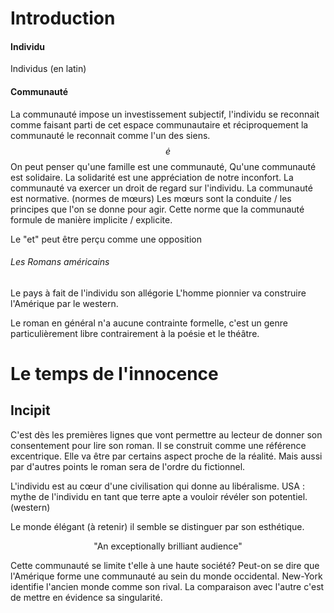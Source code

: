 # Introduction
#### Individu
Individus (en latin)

#### Communauté
La communauté impose un investissement subjectif, l'individu se reconnait comme faisant parti de cet espace communautaire et réciproquement la communauté le reconnait comme l'un des siens. 
$$\dot{e}$$
On peut penser qu'une famille est une communauté, 
Qu'une communauté est solidaire.
La solidarité est une appréciation de notre inconfort. 
La communauté va exercer un droit de regard sur l'individu. 
La communauté est normative. (normes de mœurs)
Les mœurs sont la conduite / les principes que l'on se donne pour agir. 
Cette norme que la communauté formule de manière implicite / explicite. 

Le "et" peut être perçu comme une opposition 

###### Les Romans américains
Le pays à fait de l'individu son allégorie
L'homme pionnier va construire l'Amérique par le western. 

Le roman en général n'a aucune contrainte formelle, c'est un genre particulièrement libre contrairement à la poésie et le théâtre. 


# Le temps de l'innocence
## Incipit
C'est dès les premières lignes que vont permettre au lecteur de donner son consentement pour lire son roman.
Il se construit comme une référence excentrique. 
Elle va être par certains aspect proche de la réalité. 
Mais aussi par d'autres points le roman sera de l'ordre du fictionnel. 

L'individu est au cœur d'une civilisation qui donne au libéralisme. 
USA : mythe de l'individu en tant que terre apte a vouloir révéler son potentiel. (western)

Le monde élégant (à retenir) il semble se distinguer par son esthétique. 
<p align="center">"An exceptionally brilliant audience"</p>
Cette communauté se limite t'elle à une haute société? 
Peut-on se dire que l'Amérique forme une communauté au sein du monde occidental. 
New-York identifie l'ancien monde comme son rival. 
La comparaison avec l'autre c'est de mettre en évidence sa singularité. 